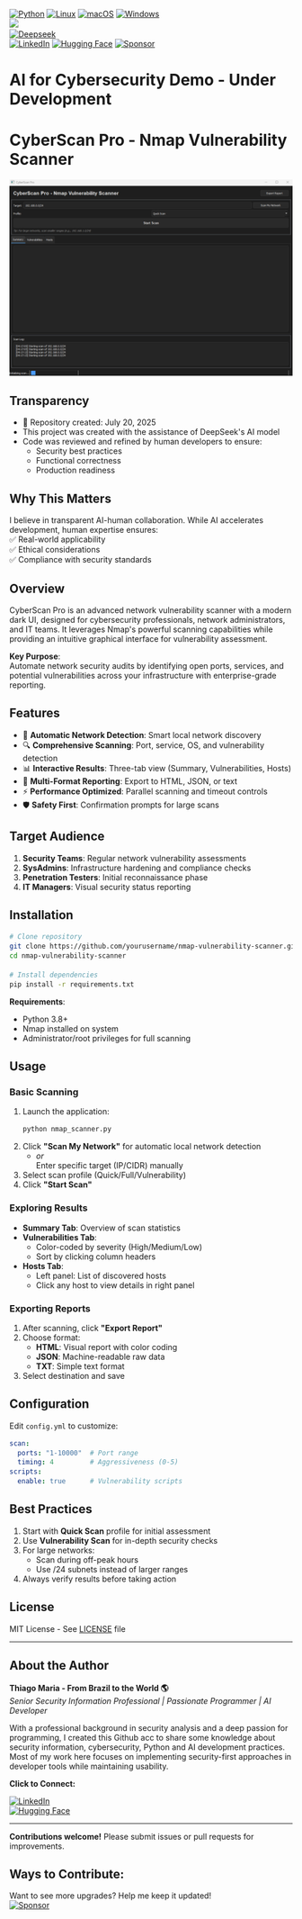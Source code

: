 [![Python](https://img.shields.io/badge/Python-3776AB?logo=python&logoColor=fff)](#) [![Linux](https://img.shields.io/badge/Linux-FCC624?logo=linux&logoColor=black)](#) [![macOS](https://img.shields.io/badge/macOS-000000?logo=apple&logoColor=F0F0F0)](#)
 [![Windows](https://custom-icon-badges.demolab.com/badge/Windows-0078D6?logo=windows11&logoColor=white)](#)   
 ![](https://img.shields.io/badge/Cybersecurity-Ready-green)  
 [![Deepseek](https://custom-icon-badges.demolab.com/badge/Deepseek-4D6BFF?logo=deepseek&logoColor=fff)](#)   
 [![LinkedIn](https://img.shields.io/badge/Connect-LinkedIn-blue)](https://www.linkedin.com/in/thiago-cequeira-99202239/) [![Hugging Face](https://img.shields.io/badge/🤗Hugging_Face-AI_projects-yellow)](https://huggingface.co/ThiSecur) [![Sponsor](https://img.shields.io/badge/Sponsor-%E2%9D%A4-red)](https://github.com/sponsors/ThiagoMaria-SecurityIT) 

# AI for Cybersecurity Demo - Under Development  

# CyberScan Pro - Nmap Vulnerability Scanner

![CyberScan Pro Screenshot](screenshot.png)     

## Transparency  
- 📅 Repository created: July 20, 2025    
- This project was created with the assistance of DeepSeek's AI model   
- Code was reviewed and refined by human developers to ensure:
   - Security best practices  
   - Functional correctness  
   - Production readiness

## Why This Matters
I believe in transparent AI-human collaboration. While AI accelerates development, human expertise ensures:  
✅ Real-world applicability  
✅ Ethical considerations  
✅ Compliance with security standards   
 
## Overview

CyberScan Pro is an advanced network vulnerability scanner with a modern dark UI, designed for cybersecurity professionals, network administrators, and IT teams. It leverages Nmap's powerful scanning capabilities while providing an intuitive graphical interface for vulnerability assessment.

**Key Purpose**:  
Automate network security audits by identifying open ports, services, and potential vulnerabilities across your infrastructure with enterprise-grade reporting.

## Features

- 🎯 **Automatic Network Detection**: Smart local network discovery
- 🔍 **Comprehensive Scanning**: Port, service, OS, and vulnerability detection
- 📊 **Interactive Results**: Three-tab view (Summary, Vulnerabilities, Hosts)
- 📁 **Multi-Format Reporting**: Export to HTML, JSON, or text
- ⚡ **Performance Optimized**: Parallel scanning and timeout controls
- 🛡️ **Safety First**: Confirmation prompts for large scans

## Target Audience

1. **Security Teams**: Regular network vulnerability assessments
2. **SysAdmins**: Infrastructure hardening and compliance checks
3. **Penetration Testers**: Initial reconnaissance phase
4. **IT Managers**: Visual security status reporting

## Installation

```bash
# Clone repository
git clone https://github.com/yourusername/nmap-vulnerability-scanner.git
cd nmap-vulnerability-scanner

# Install dependencies
pip install -r requirements.txt
```

**Requirements**:
- Python 3.8+
- Nmap installed on system
- Administrator/root privileges for full scanning

## Usage

### Basic Scanning
1. Launch the application:
   ```bash
   python nmap_scanner.py
   ```
2. Click **"Scan My Network"** for automatic local network detection
   - *or*  
   Enter specific target (IP/CIDR) manually
3. Select scan profile (Quick/Full/Vulnerability)
4. Click **"Start Scan"**

### Exploring Results
- **Summary Tab**: Overview of scan statistics
- **Vulnerabilities Tab**:  
  - Color-coded by severity (High/Medium/Low)
  - Sort by clicking column headers
- **Hosts Tab**:  
  - Left panel: List of discovered hosts
  - Click any host to view details in right panel

### Exporting Reports
1. After scanning, click **"Export Report"**
2. Choose format:
   - **HTML**: Visual report with color coding
   - **JSON**: Machine-readable raw data
   - **TXT**: Simple text format
3. Select destination and save

## Configuration

Edit `config.yml` to customize:
```yaml
scan:
  ports: "1-10000"  # Port range
  timing: 4         # Aggressiveness (0-5)
scripts:
  enable: true      # Vulnerability scripts
```

## Best Practices

1. Start with **Quick Scan** profile for initial assessment
2. Use **Vulnerability Scan** for in-depth security checks
3. For large networks:
   - Scan during off-peak hours
   - Use /24 subnets instead of larger ranges
4. Always verify results before taking action

## License

MIT License - See [LICENSE](LICENSE) file

---

## About the Author   

**Thiago Maria - From Brazil to the World 🌎**  
*Senior Security Information Professional | Passionate Programmer | AI Developer*

With a professional background in security analysis and a deep passion for programming, I created this Github acc to share some knowledge about security information, cybersecurity, Python and AI development practices. Most of my work here focuses on implementing security-first approaches in developer tools while maintaining usability.

__Click to Connect:__

[![LinkedIn](https://img.shields.io/badge/LinkedIn-Connect-blue)](https://www.linkedin.com/in/thiago-cequeira-99202239/)  
[![Hugging Face](https://img.shields.io/badge/🤗Hugging_Face-AI_projects-yellow)](https://huggingface.co/ThiSecur)

---  

**Contributions welcome!** Please submit issues or pull requests for improvements.
## Ways to Contribute:    
 Want to see more upgrades? Help me keep it updated!    
 [![Sponsor](https://img.shields.io/badge/Sponsor-%E2%9D%A4-red)](https://github.com/sponsors/ThiagoMaria-SecurityIT) 

